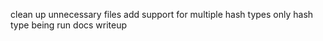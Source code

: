 clean up unnecessary files
add support for multiple hash types
only hash type being run
docs
writeup
